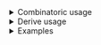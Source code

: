 <details>
<summary>Combinatoric usage</summary>

```no_run
# use bpaf::*;
#[derive(Debug, Clone)]
# #[allow(dead_code)]
pub struct Options {
    switch: bool,
    arg: usize,
    username: String,
}

pub fn options() -> OptionParser<Options> {
    let switch = short('s') // first `short` creates a builder
        .short('S') // second switch is a hidden alias
        .long("switch") // visible long name
        .long("also-switch") // hidden alias
        .help("Switch with many names")
        .switch(); // `switch` finalizes the builder

    let arg = long("argument") // long is also a builder
        .short('a')
        .short('A')
        .long("also-arg")
        .help("Argument with names")
        .argument::<usize>("ARG");

    let username = long("user")
        .short('u')
        .env("USER1")
        .help("Custom user name")
        .argument("USER");

    construct!(Options {
        switch,
        arg,
        username
    })
    .to_options()
}
```

</details>
<details>
<summary>Derive usage</summary>

```no_run
# use bpaf::*;
#[derive(Debug, Clone, Bpaf)]
# #[allow(dead_code)]
#[bpaf(options)]
pub struct Options {
    #[bpaf(short, long, short('S'), long("also-switch"))]
    /// Switch with many names
    switch: bool,
    #[bpaf(short, long("argument"), short('A'), long("also-arg"))]
    /// Argument with names
    arg: usize,
    #[bpaf(short, long("user"), env("USER1"), argument("USER"))]
    /// Custom user name
    username: String,
}
```

</details>
<details>
<summary>Examples</summary>


As usual switch is optional, arguments are required
```console
% app -a 42 -u Bobert
Options { switch: false, arg: 42, username: "Bobert" }
```

Help displays only visible aliases (and a current value for env arguments)
```console
% app --help
Usage: [-s] -a ARG -u USER

Available options:
    -s, --switch          Switch with many names
    -a, --argument <ARG>  Argument with names
    -u, --user <USER>     [env:USER1 = "pacak"]
                          Custom user name
    -h, --help            Prints help information
```

But you can still use hidden aliases, both short and long
```console
% app --also-switch --also-arg 330 --user Bobert
Options { switch: true, arg: 330, username: "Bobert" }
```

And unless there's `many` or similar modifiers having multiple aliases doesn't mean
you can specify them multiple times:
```console
% app -A 42 -a 330 -u Bobert
-a is not expected in this context
```

Also hidden aliases are really hidden and only meant to do backward compatibility stuff, they
won't show up anywhere else in completions or error messages
```console
% app -a 42 -A 330 -u Bobert
No such flag: `-A`, did you mean `-u`?
```

</details>
